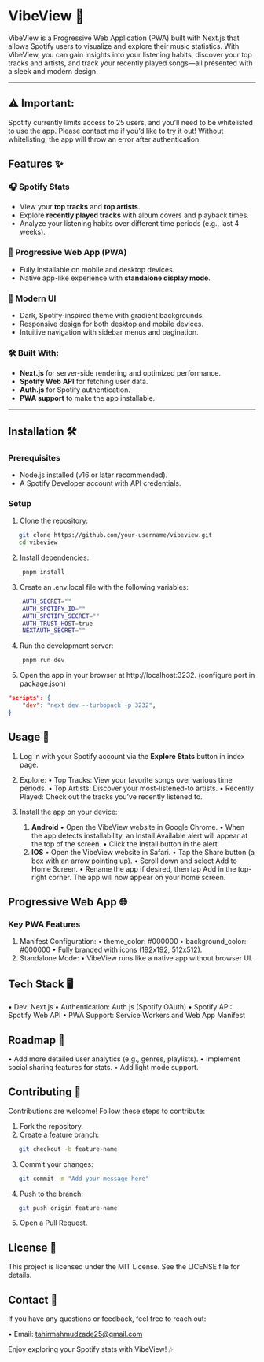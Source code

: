 # VibeView 🎵

VibeView is a Progressive Web Application (PWA) built with Next.js that allows Spotify users to visualize and explore their music statistics. With VibeView, you can gain insights into your listening habits, discover your top tracks and artists, and track your recently played songs—all presented with a sleek and modern design.

---

## ⚠️ Important:

Spotify currently limits access to 25 users, and you’ll need to be whitelisted to use the app. Please contact me if you’d like to try it out! Without whitelisting, the app will throw an error after authentication.

## Features ✨

### 🎧 Spotify Stats

- View your **top tracks** and **top artists**.
- Explore **recently played tracks** with album covers and playback times.
- Analyze your listening habits over different time periods (e.g., last 4 weeks).

### 📱 Progressive Web App (PWA)

- Fully installable on mobile and desktop devices.
- Native app-like experience with **standalone display mode**.

### 🌟 Modern UI

- Dark, Spotify-inspired theme with gradient backgrounds.
- Responsive design for both desktop and mobile devices.
- Intuitive navigation with sidebar menus and pagination.

### 🛠️ Built With:

- **Next.js** for server-side rendering and optimized performance.
- **Spotify Web API** for fetching user data.
- **Auth.js** for Spotify authentication.
- **PWA support** to make the app installable.

---

## Installation 🛠️

### Prerequisites

- Node.js installed (v16 or later recommended).
- A Spotify Developer account with API credentials.

### Setup

1. Clone the repository:

```bash
   git clone https://github.com/your-username/vibeview.git
   cd vibeview
```

2. Install dependencies:

```bash
    pnpm install
```

3. Create an .env.local file with the following variables:

```bash
    AUTH_SECRET=""
    AUTH_SPOTIFY_ID=""
    AUTH_SPOTIFY_SECRET=""
    AUTH_TRUST_HOST=true
    NEXTAUTH_SECRET=""
```

4. Run the development server:

```bash
    pnpm run dev
```

5. Open the app in your browser at http://localhost:3232. (configure port in package.json)

```json
"scripts": {
    "dev": "next dev --turbopack -p 3232",
}
```

## Usage 📖

1. Log in with your Spotify account via the **Explore Stats** button in index page.
2. Explore:
   • Top Tracks: View your favorite songs over various time periods.
   • Top Artists: Discover your most-listened-to artists.
   • Recently Played: Check out the tracks you’ve recently listened to.
3. Install the app on your device:

   1. **Android**
      • Open the VibeView website in Google Chrome.
      • When the app detects installability, an Install Available alert will appear at the top of the screen.
      • Click the Install button in the alert
   2. **IOS**
      • Open the VibeView website in Safari.
      • Tap the Share button (a box with an arrow pointing up).
      • Scroll down and select Add to Home Screen.
      • Rename the app if desired, then tap Add in the top-right corner. The app will now appear on your home screen.

## Progressive Web App 🌐

### Key PWA Features

1. Manifest Configuration:
   • theme_color: #000000
   • background_color: #000000
   • Fully branded with icons (192x192, 512x512).
2. Standalone Mode:
   • VibeView runs like a native app without browser UI.

## Tech Stack 🖥️

• Dev: Next.js
• Authentication: Auth.js (Spotify OAuth)
• Spotify API: Spotify Web API
• PWA Support: Service Workers and Web App Manifest

## Roadmap 🚀

• Add more detailed user analytics (e.g., genres, playlists).
• Implement social sharing features for stats.
• Add light mode support.

## Contributing 🤝

Contributions are welcome! Follow these steps to contribute:

1. Fork the repository.
2. Create a feature branch:

```bash
   git checkout -b feature-name
```

3. Commit your changes:

```bash
   git commit -m "Add your message here"
```

4. Push to the branch:

```bash
   git push origin feature-name
```

5. Open a Pull Request.

## License 📝

This project is licensed under the MIT License. See the LICENSE file for details.

## Contact 📧

If you have any questions or feedback, feel free to reach out:

• Email: tahirmahmudzade25@gmail.com

Enjoy exploring your Spotify stats with VibeView! 🎶
